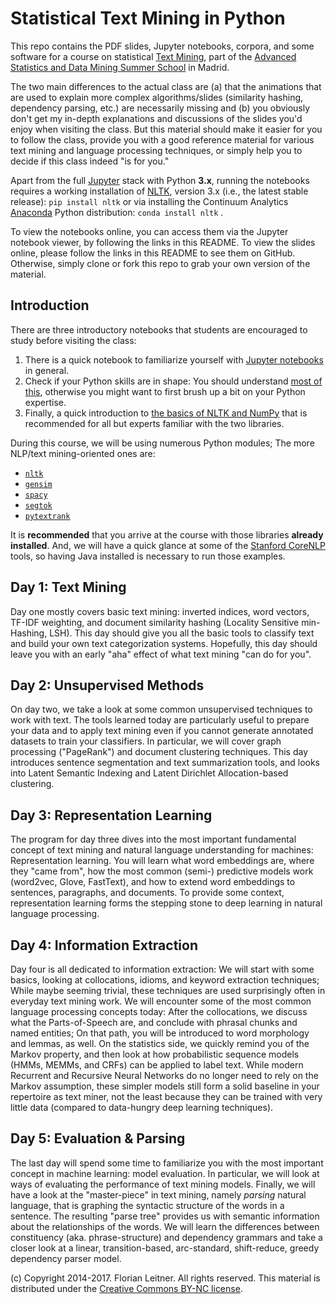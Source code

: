 Statistical Text Mining in Python
=================================

This repo contains the PDF slides, Jupyter notebooks, corpora, and some software for a course on statistical [Text Mining](http://fnl.es/an-introduction-to-statistical-text-mining.html), part of the [Advanced Statistics and Data Mining Summer School](http://www.dia.fi.upm.es/ASDM) in Madrid.

The two main differences to the actual class are (a) that the animations that are used to explain more complex algorithms/slides (similarity hashing, dependency parsing, etc.) are necessarily missing and (b) you obviously don't get my in-depth explanations and discussions of the slides you'd enjoy when visiting the class.
But this material should make it easier for you to follow the class, provide you with a good reference material for various text mining and language processing techniques, or simply help you to decide if this class indeed "is for you."

Apart from the full [Jupyter](http://jupyter.org/) stack with Python **3.x**, running the notebooks requires a working installation of [NLTK](http://www.nltk.org/), version 3.x (i.e., the latest stable release): `pip install nltk` or via installing the Continuum Analytics [Anaconda](http://continuum.io/downloads) Python distribution: `conda install nltk` .

To view the notebooks online, you can access them via the Jupyter notebook viewer, by following the links in this README.
To view the slides online, please follow the links in this README to see them on GitHub.
Otherwise, simply clone or fork this repo to grab your own version of the material.

Introduction
------------

There are three introductory notebooks that students are encouraged to study before visiting the class:

1. There is a quick notebook to familiarize yourself with [Jupyter notebooks](http://nbviewer.jupyter.org/github/fnl/asdm-tm-class/blob/master/Jupyter.ipynb) in general.
1. Check if your Python skills are in shape: You should understand [most of this](http://nbviewer.jupyter.org/github/fnl/asdm-tm-class/blob/master/Python.ipynb), otherwise you might want to first brush up a bit on your Python expertise.
1. Finally, a quick introduction to [the basics of NLTK and NumPy](http://nbviewer.jupyter.org/github/fnl/asdm-tm-class/blob/master/NLTK%20and%20NumPy.ipynb) that is recommended for all but experts familiar with the two libraries.

During this course, we will be using numerous Python modules; The more NLP/text mining-oriented ones are:

* [`nltk`](http://www.nltk.org)
* [`gensim`](http://radimrehurek.com/gensim/index.html)
* [`spacy`](https://spacy.io/)
* [`segtok`](https://github.com/fnl/segtok)
* [`pytextrank`](https://github.com/ceteri/pytextrank)

It is **recommended** that you arrive at the course with those libraries **already installed**.
And, we will have a quick glance at some of the [Stanford CoreNLP](https://stanfordnlp.github.io/CoreNLP/) tools, so having Java installed is necessary to run those examples.

Day 1: Text Mining
-----

Day one mostly covers basic text mining: inverted indices, word vectors, TF-IDF weighting, and document similarity hashing (Locality Sensitive min-Hashing, LSH).
This day should give you all the basic tools to classify text and build your own text categorization systems.
Hopefully, this day should leave you with an early "aha" effect of what text mining "can do for you".

Day 2: Unsupervised Methods
-----

On day two, we take a look at some common unsupervised techniques to work with text.
The tools learned today are particularly useful to prepare your data and to apply text mining even if you cannot generate annotated datasets to train your classifiers.
In particular, we will cover graph processing ("PageRank") and document clustering techniques.
This day introduces sentence segmentation and text summarization tools, and looks into Latent Semantic Indexing and Latent Dirichlet Allocation-based clustering.

Day 3: Representation Learning
-----

The program for day three dives into the most important fundamental concept of text mining and natural language understanding for machines: Representation learning.
You will learn what word embeddings are, where they "came from", how the most common (semi-) predictive models work (word2vec, Glove, FastText), and how to extend word embeddings to sentences, paragraphs, and documents.
To provide some context, representation learning forms the stepping stone to deep learning in natural language processing.

Day 4: Information Extraction
-----

Day four is all dedicated to information extraction: We will start with some basics, looking at collocations, idioms, and keyword extraction techniques; While maybe seeming trivial, these techniques are used surprisingly often in everyday text mining work.
We will encounter some of the most common language processing concepts today: After the collocations, we discuss what the Parts-of-Speech are, and conclude with phrasal chunks and named entities; On that path, you will be introduced to word morphology and lemmas, as well.
On the statistics side, we quickly remind you of the Markov property, and then look at how probabilistic sequence models (HMMs, MEMMs, and CRFs) can be applied to label text.
While modern Recurrent and Recursive Neural Networks do no longer need to rely on the Markov assumption, these simpler models still form a solid baseline in your repertoire as text miner, not the least because they can be trained with very little data (compared to data-hungry deep learning techniques).
		
Day 5: Evaluation & Parsing
-----

The last day will spend some time to familiarize you with the most important concept in machine learning: model evaluation. In particular, we will look at ways of evaluating the performance of text mining models.
Finally, we will have a look at the "master-piece" in text mining, namely *parsing* natural language, that is graphing the syntactic structure of the words in a sentence.
The resulting "parse tree" provides us with semantic information about the relationships of the words.
We will learn the differences between constituency (aka. phrase-structure) and dependency grammars and take a closer look at a linear, transition-based, arc-standard, shift-reduce, greedy dependency parser model.

(c) Copyright 2014-2017. Florian Leitner. All rights reserved.
This material is distributed under the [Creative Commons BY-NC license](https://creativecommons.org/licenses/by-nc/4.0/).
